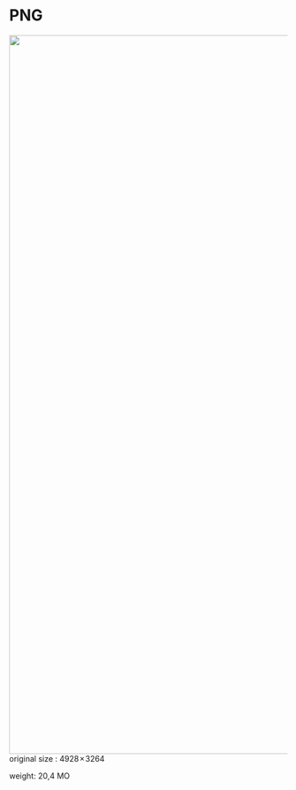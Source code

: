 # PNG

<img src="./assets/images/03-speed/adorable-pair-cuddling-river-otters-sitting-together-log-bridge.png" class="03-format" style="width: 1300px; height: auto; float: left; margin-right: 20px;"  />

original size : 4928 × 3264

weight: 20,4 MO
